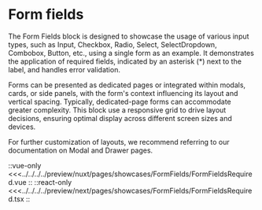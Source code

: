 # Form fields

The Form Fields block is designed to showcase the usage of various input types, such as Input, Checkbox, Radio, Select, SelectDropdown, Combobox, Button, etc., using a single form as an example. It demonstrates the application of required fields, indicated by an asterisk (*) next to the label, and handles error validation.

Forms can be presented as dedicated pages or integrated within modals, cards, or side panels, with the form's context influencing its layout and vertical spacing. Typically, dedicated-page forms can accommodate greater complexity. This block use a responsive grid to drive layout decisions, ensuring optimal display across different screen sizes and devices. 

For further customization of layouts, we recommend referring to our documentation on Modal and Drawer pages. 

<Showcase showcase-name="FormFields/FormFieldsRequired" style="min-height:600px">

::vue-only
<<<../../../../preview/nuxt/pages/showcases/FormFields/FormFieldsRequired.vue
::
::react-only
<<<../../../../preview/next/pages/showcases/FormFields/FormFieldsRequired.tsx
::

</Showcase>
